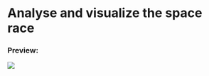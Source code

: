 # Analyse and visualize the space race

### Preview:

<img src="https://user-images.githubusercontent.com/91461938/200151337-16afbd7d-a224-432a-b7d3-d814ca03d6a8.png">
